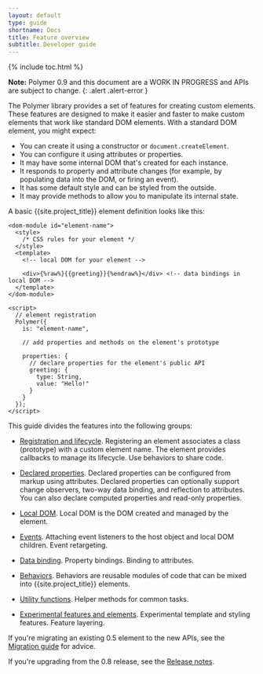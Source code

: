 ```yaml
---
layout: default
type: guide
shortname: Docs
title: Feature overview
subtitle: Developer guide
---
```


{% include toc.html %}

**Note:** Polymer 0.9 and this document are a WORK IN PROGRESS and APIs are subject to change.
{: .alert .alert-error }


The Polymer library provides a set of features for creating custom elements. These features are designed 
to make it easier and faster to make custom elements that work like standard DOM elements. With a standard DOM element, you might expect:

* You can create it using a constructor or `document.createElement`.
* You can configure it using attributes or properties.
* It may have some internal DOM that's created for each instance.
* It responds to property and attribute changes (for example, by populating data into the DOM, or firing an event).
* It has some default style and can be styled from the outside.
* It may provide methods to allow you to manipulate its internal state.

A basic {{site.project_title}} element definition looks like this:

    <dom-module id="element-name">
      <style>
        /* CSS rules for your element */
      </style>
      <template>
        <!-- local DOM for your element -->

        <div>{%raw%}{{greeting}}{%endraw%}</div> <!-- data bindings in local DOM -->
      </template>
    </dom-module>

    <script>
      // element registration
      Polymer({
        is: "element-name",

        // add properties and methods on the element's prototype

        properties: {
          // declare properties for the element's public API
          greeting: {
            type: String,
            value: "Hello!"
          }
        }
      });
    </script>

This guide divides the features into the following groups:

*   [Registration and lifecycle](registering-elements.html). Registering an
    element associates a class (prototype) with a custom element name. The
    element provides callbacks to manage its lifecycle. Use behaviors to
    share code.

*   [Declared properties](properties.html). Declared properties can be 
    configured from markup using attributes. Declared properties can optionally
    support change observers, two-way data binding, and reflection to attributes.
    You can also declare computed properties and read-only properties.

*   [Local DOM](local-dom.html). Local DOM is the DOM created and managed by the element.

*   [Events](events.html). Attaching event listeners to the host object 
    and local DOM children. Event retargeting.

*   [Data binding](data-binding.html). Property bindings. Binding to attributes.

*   [Behaviors](behaviors.html). Behaviors are reusable modules of code that can be 
    mixed into {{site.project_title}} elements.

*   [Utility functions](utility-functions.html). Helper methods for common tasks.

*   [Experimental features and elements](experimental.html). Experimental template and styling features.
    Feature layering.

If you're migrating an existing 0.5 element to the new APIs, see the [Migration guide](../migration.html)
for advice.

If you're upgrading from the 0.8 release, see the [Release notes](../release-notes.html).





